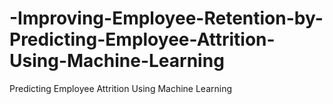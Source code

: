 # -Improving-Employee-Retention-by-Predicting-Employee-Attrition-Using-Machine-Learning
Predicting Employee Attrition Using Machine Learning
